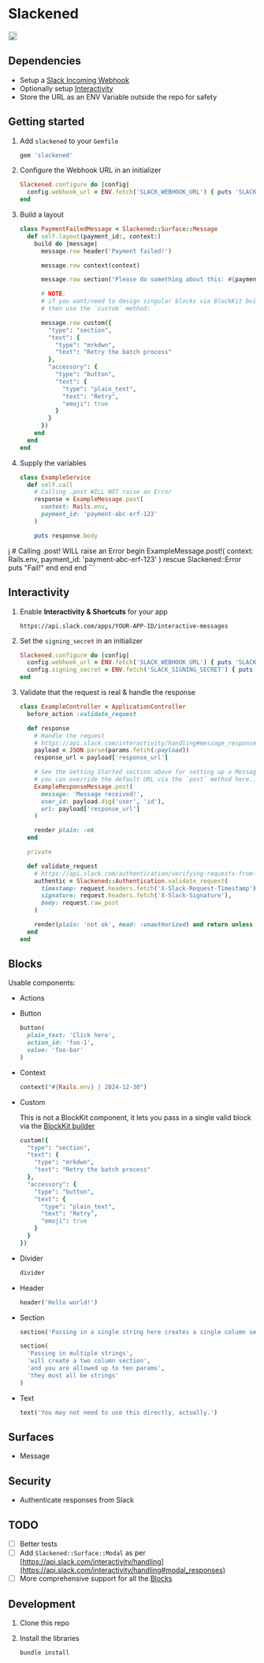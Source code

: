 # Slackened

<a href="https://badge.fury.io/rb/slackened"><img src="https://badge.fury.io/rb/slackened.svg" alt="Gem Version" height="18"></a>

## Dependencies

- Setup a [Slack Incoming Webhook](https://api.slack.com/messaging/webhooks)
- Optionally setup [Interactivity](https://api.slack.com/interactivity/handling)
- Store the URL as an ENV Variable outside the repo for safety

## Getting started

1. Add `slackened` to your `Gemfile`

    ```rb
    gem 'slackened'
    ```

1. Configure the Webhook URL in an initializer

    ```rb
    Slackened.configure do |config|
      config.webhook_url = ENV.fetch('SLACK_WEBHOOK_URL') { puts 'SLACK_WEBHOOK_URL is missing.' }
    end
    ```

1. Build a layout

    ```rb
    class PaymentFailedMessage < Slackened::Surface::Message
      def self.layout(payment_id:, context:)
        build do |message|
          message.row header('Payment failed!')

          message.row context(context)

          message.row section("Please do something about this: #{payment_id}")

          # NOTE:
          # if you want/need to design singular blocks via BlockKit builder
          # then use the `custom` method:

          message.row custom({
            "type": "section",
            "text": {
              "type": "mrkdwn",
              "text": "Retry the batch process"
            },
            "accessory": {
              "type": "button",
              "text": {
                "type": "plain_text",
                "text": "Retry",
                "emoji": true
              }
            }
          })
        end
      end
    end
    ```

1. Supply the variables

    ```rb
    class ExampleService
      def self.call
        # Calling .post WILL NOT raise an Error
        response = ExampleMessage.post(
          context: Rails.env,
          payment_id: 'payment-abc-erf-123'
        )

        puts response.body
j
        # Calling .post! WILL raise an Error
        begin
          ExampleMessage.post!(
            context: Rails.env,
            payment_id: 'payment-abc-erf-123'
          )
        rescue Slackened::Error
          puts "Fail!"
        end
      end
    end
    ```

## Interactivity

1. Enable **Interactivity & Shortcuts** for your app

    ```
    https://api.slack.com/apps/YOUR-APP-ID/interactive-messages
    ```

1. Set the `signing_secret` in an initializer

    ```rb
    Slackened.configure do |config|
      config.webhook_url = ENV.fetch('SLACK_WEBHOOK_URL') { puts 'SLACK_WEBHOOK_URL is missing.' }
      config.signing_secret = ENV.fetch('SLACK_SIGNING_SECRET') { puts 'SLACK_SIGNING_SECRET is missing.' }
    end
    ```

1. Validate that the request is real & handle the response

    ```rb
    class ExampleController < ApplicationController
      before_action :validate_request

      def response
        # Handle the request
        # https://api.slack.com/interactivity/handling#message_responses
        payload = JSON.parse(params.fetch(:payload))
        response_url = payload['response_url']

        # See the Getting Started section above for setting up a Message
        # you can override the default URL via the `post` method here...
        ExampleResponseMessage.post(
          message: 'Message received!',
          user_id: payload.dig('user', 'id'),
          url: payload['response_url']
        )

        render plain: :ok
      end

      private

      def validate_request
        # https://api.slack.com/authentication/verifying-requests-from-slack
        authentic = Slackened::Authentication.validate_request(
          timestamp: request.headers.fetch('X-Slack-Request-Timestamp'),
          signature: request.headers.fetch('X-Slack-Signature'),
          body: request.raw_post
        )

        render(plain: 'not ok', head: :unauthorized) and return unless authentic
      end
    end

## Blocks

Usable components:

  - Actions

  - Button

    ```rb
    button(
      plain_text: 'Click here',
      action_id: 'foo-1',
      value: 'foo-bar'
    )
    ```

  - Context

    ```rb
    context("#{Rails.env} | 2024-12-30")
    ```

  - Custom

    This is not a BlockKit component, it lets you pass in a single valid block
via the [BlockKit builder](https://app.slack.com/block-kit-builder)

    ```rb
    custom({
      "type": "section",
      "text": {
        "type": "mrkdwn",
        "text": "Retry the batch process"
      },
      "accessory": {
        "type": "button",
        "text": {
          "type": "plain_text",
          "text": "Retry",
          "emoji": true
        }
      }
    })
    ```

  - Divider

    ```rb
    divider
    ```

  - Header

    ```rb
    header('Hello world!')
    ```

  - Section

    ```rb
    section('Passing in a single string here creates a single column section')
    ```

    ```rb
    section(
      'Passing in multiple strings',
      'will create a two column section',
      'and you are allowed up to ten params',
      'they must all be strings'
    )
    ```

  - Text

    ```rb
    text('You may not need to use this directly, actually.')
    ```

## Surfaces

-  Message

## Security

- Authenticate responses from Slack

## TODO

- [ ] Better tests
- [ ] Add `Slackened::Surface::Modal` as per [https://api.slack.com/interactivity/handling](https://api.slack.com/interactivity/handling#modal_responses)
- [ ] More comprehensive support for all the [Blocks](https://api.slack.com/reference/block-kit/blocks)

## Development

1. Clone this repo

1. Install the libraries

    ```rb
    bundle install
    ```


